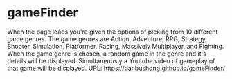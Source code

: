# gameFinder

When the page loads you're given the options of picking from 10 different game genres.
The game genres are Action, Adventure, RPG, Strategy, Shooter, Simulation, Platformer, Racing, Massively Multiplayer, and Fighting.
When the game genre is chosen, a random game in the genre and it's details will be displayed.
Simultaneously a Youtube video of gameplay of that game will be displayed.
URL: https://danbushong.github.io/gameFinder/
